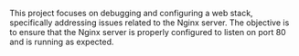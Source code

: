 This project focuses on debugging and configuring a web stack, specifically addressing issues related to the Nginx server. The objective is to ensure that the Nginx server is properly configured to listen on port 80 and is running as expected.
